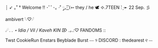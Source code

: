 ┊ ➶ ｡˚ ° Welcome !! ･ﾟﾟ･｡
·˚ ༘₊· ͟͟͞͞꒰➳ they / he 🕊
✧.7TEEN : ̗̀➛ 22 Sep.
彡ambivert 𓆩♡𓆪

☄. *. ⋆ Idia / Vil / Kaveh KIN
⌦ .｡.:*♡ FANDOMS ::

Twst
CookieRun
Enstars
Beyblade Burst
⎯⎯ ୨ DISCORD : thedearest ୧ ⎯⎯

